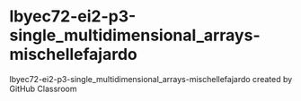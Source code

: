 # lbyec72-ei2-p3-single_multidimensional_arrays-mischellefajardo
lbyec72-ei2-p3-single_multidimensional_arrays-mischellefajardo created by GitHub Classroom
